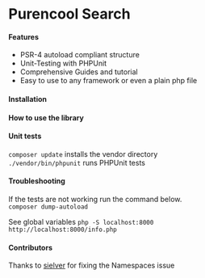 Purencool Search
=========================


#### Features

* PSR-4 autoload compliant structure
* Unit-Testing with PHPUnit
* Comprehensive Guides and tutorial
* Easy to use to any framework or even a plain php file

#### Installation



#### How to use the library


#### Unit tests
`composer update` installs the vendor directory   
`./vendor/bin/phpunit` runs PHPUnit tests


#### Troubleshooting
If the tests are not working run the command below.   
`composer dump-autoload` 

See global variables
`php -S localhost:8000`
`http://localhost:8000/info.php`


#### Contributors
Thanks to [sielver](https://github.com/sielver) for fixing the Namespaces issue